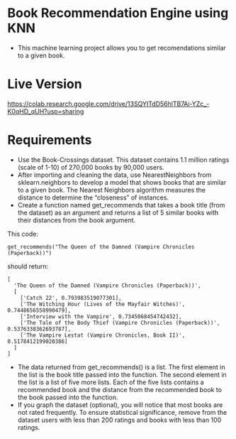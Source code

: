 # Book Recommendation Engine using KNN

- This machine learning project allows you to get recomendations similar to a given book.

# Live Version

https://colab.research.google.com/drive/13SQYITdD56hlTB7Ai-YZc_-K0qHD_qUH?usp=sharing

# Requirements

- Use the Book-Crossings dataset. This dataset contains 1.1 million ratings (scale of 1-10) of 270,000 books by 90,000 users.
- After importing and cleaning the data, use NearestNeighbors from sklearn.neighbors to develop a model that shows books that are similar to a given book. The Nearest Neighbors algorithm measures the distance to determine the “closeness” of instances.
- Create a function named get_recommends that takes a book title (from the dataset) as an argument and returns a list of 5 similar books with their distances from the book argument.

This code:

```
get_recommends("The Queen of the Damned (Vampire Chronicles (Paperback))")
```

should return:

```
[
  'The Queen of the Damned (Vampire Chronicles (Paperback))',
  [
    ['Catch 22', 0.793983519077301], 
    ['The Witching Hour (Lives of the Mayfair Witches)', 0.7448656558990479], 
    ['Interview with the Vampire', 0.7345068454742432],
    ['The Tale of the Body Thief (Vampire Chronicles (Paperback))', 0.5376338362693787],
    ['The Vampire Lestat (Vampire Chronicles, Book II)', 0.5178412199020386]
  ]
]
```

- The data returned from get_recommends() is a list. The first element in the list is the book title passed into the function. The second element in the list is a list of five more lists. Each of the five lists contains a recommended book and the distance from the recommended book to the book passed into the function.
- If you graph the dataset (optional), you will notice that most books are not rated frequently. To ensure statistical significance, remove from the dataset users with less than 200 ratings and books with less than 100 ratings.
